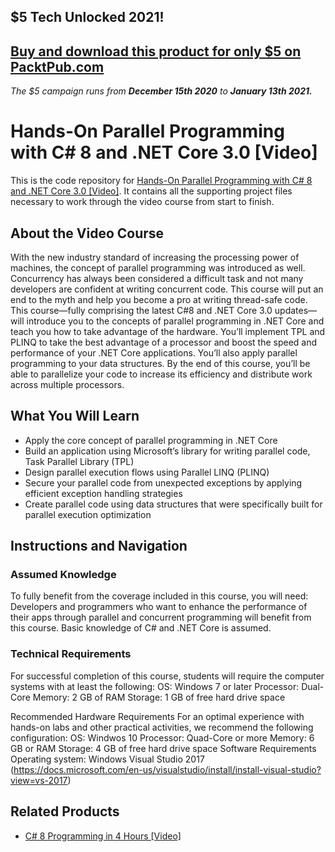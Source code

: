 ## $5 Tech Unlocked 2021!
[Buy and download this product for only $5 on PacktPub.com](https://www.packtpub.com/)
-----
*The $5 campaign         runs from __December 15th 2020__ to __January 13th 2021.__*

# Hands-On Parallel Programming with C# 8 and .NET Core 3.0	[Video]
This is the code repository for [Hands-On Parallel Programming with C# 8 and .NET Core 3.0 [Video]](https://www.packtpub.com/programming/hands-on-parallel-programming-with-c-8-and-net-core-3-0-video). It contains all the supporting project files necessary to work through the video course from start to finish.
## About the Video Course
With the new industry standard of increasing the processing power of machines, the concept of parallel programming was introduced as well. Concurrency has always been considered a difficult task and not many developers are confident at writing concurrent code. This course will put an end to the myth and help you become a pro at writing thread-safe code.
This course—fully comprising the latest C#8 and .NET Core 3.0 updates—will introduce you to the concepts of parallel programming in .NET Core and teach you how to take advantage of the hardware. You’ll implement TPL and PLINQ to take the best advantage of a processor and boost the speed and performance of your .NET Core applications. You’ll also apply parallel programming to your data structures.
By the end of this course, you’ll be able to parallelize your code to increase its efficiency and distribute work across multiple processors.


<H2>What You Will Learn</H2>
<DIV class=book-info-will-learn-text>
<UL>
<LI>Apply the core concept of parallel programming in .NET Core
<LI>Build an application using Microsoft’s library for writing parallel code, Task Parallel Library (TPL)
<LI>Design parallel execution flows using Parallel LINQ (PLINQ)
<LI>Secure your parallel code from unexpected exceptions by applying efficient exception handling strategies
<LI>Create parallel code using data structures that were specifically built for parallel execution optimization</LI></UL></DIV>

## Instructions and Navigation
### Assumed Knowledge
To fully benefit from the coverage included in this course, you will need:<br/>
Developers and programmers who want to enhance the performance of their apps through parallel and concurrent programming will benefit from this course. Basic knowledge of C# and .NET Core is assumed.	

### Technical Requirements
For successful completion of this course, students will require the computer systems with at least the following:
OS: Windows 7 or later
Processor: Dual-Core
Memory: 2 GB of RAM
Storage: 1 GB of free hard drive space

Recommended Hardware Requirements
For an optimal experience with hands-on labs and other practical activities, we recommend the following configuration:
OS: Windwos 10
Processor: Quad-Core or more
Memory: 6 GB or RAM
Storage: 4 GB of free hard drive space
Software Requirements
Operating system: Windows
Visual Studio 2017 (https://docs.microsoft.com/en-us/visualstudio/install/install-visual-studio?view=vs-2017)

## Related Products
* [C# 8 Programming in 4 Hours [Video]](https://www.packtpub.com/application-development/c-8-programming-4-hours-video)
